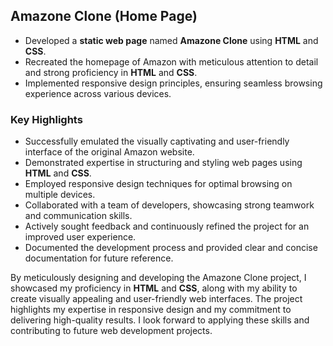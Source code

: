 ## Amazone Clone (Home Page)

- Developed a **static web page** named **Amazone Clone** using **HTML** and **CSS**.
- Recreated the homepage of Amazon with meticulous attention to detail and strong proficiency in **HTML** and **CSS**.
- Implemented responsive design principles, ensuring seamless browsing experience across various devices.

### Key Highlights

- Successfully emulated the visually captivating and user-friendly interface of the original Amazon website.
- Demonstrated expertise in structuring and styling web pages using **HTML** and **CSS**.
- Employed responsive design techniques for optimal browsing on multiple devices.
- Collaborated with a team of developers, showcasing strong teamwork and communication skills.
- Actively sought feedback and continuously refined the project for an improved user experience.
- Documented the development process and provided clear and concise documentation for future reference.

By meticulously designing and developing the Amazone Clone project, I showcased my proficiency in **HTML** and **CSS**, along with my ability to create visually appealing and user-friendly web interfaces. The project highlights my expertise in responsive design and my commitment to delivering high-quality results. I look forward to applying these skills and contributing to future web development projects.

